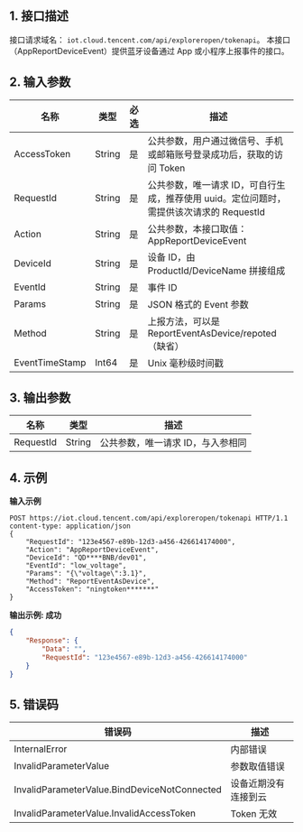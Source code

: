 ## 1. 接口描述
接口请求域名： `iot.cloud.tencent.com/api/exploreropen/tokenapi`。
本接口（AppReportDeviceEvent）提供蓝牙设备通过 App 或小程序上报事件的接口。

## 2. 输入参数
|名称|类型|必选|描述|
|---|---|---|---|
|AccessToken|String|是|公共参数，用户通过微信号、手机或邮箱账号登录成功后，获取的访问 Token|
|RequestId|String|是|公共参数，唯一请求 ID，可自行生成，推荐使用 uuid。定位问题时，需提供该次请求的 RequestId|
|Action|String|是|公共参数，本接口取值：AppReportDeviceEvent|
|DeviceId|String|是|设备 ID，由 ProductId/DeviceName 拼接组成|
|EventId|String|是|事件 ID|
|Params|String|是|JSON 格式的 Event 参数|
|Method|String|是|上报方法，可以是 ReportEventAsDevice/repoted（缺省）|
|EventTimeStamp|Int64|是|Unix 毫秒级时间戳|

## 3. 输出参数
|名称|类型|描述|
|---|---|---|
|RequestId|String|公共参数，唯一请求 ID，与入参相同|

## 4. 示例
**输入示例**
```HTTP
POST https://iot.cloud.tencent.com/api/exploreropen/tokenapi HTTP/1.1
content-type: application/json
{
	"RequestId": "123e4567-e89b-12d3-a456-426614174000",
	"Action": "AppReportDeviceEvent",
	"DeviceId": "QD****BNB/dev01",
	"EventId": "low_voltage",
	"Params": "{\"voltage\":3.1}",
	"Method": "ReportEventAsDevice",
	"AccessToken": "ningtoken*******"
}
```
**输出示例:  成功**
```json
{
	"Response": {
		"Data": "",
		"RequestId": "123e4567-e89b-12d3-a456-426614174000"
	}
}
```


## 5. 错误码
|错误码|描述|
|---|---|
|InternalError|内部错误|
|InvalidParameterValue|参数取值错误|
|InvalidParameterValue.BindDeviceNotConnected|设备近期没有连接到云|
|InvalidParameterValue.InvalidAccessToken|Token 无效|
